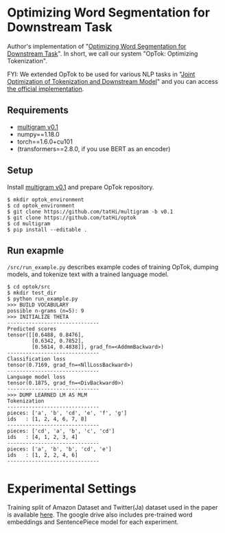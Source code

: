# Optimizing Word Segmentation for Downstream Task
Author's implementation of "[Optimizing Word Segmentation for Downstream Task](https://www.aclweb.org/anthology/2020.findings-emnlp.120.pdf)".
In short, we call our system "OpTok: Optimizing Tokenization".

FYI: We extended OpTok to be used for various NLP tasks in "[Joint Optimization of Tokenization and Downstream Model](https://arxiv.org/abs/2105.12410)" and you can access [the official implementation](https://github.com/tatHi/optok4at).

## Requirements
- [multigram v0.1](https://github.com/tatHi/multigram/tree/v0.1)
- numpy==1.18.0
- torch==1.6.0+cu101
- (transformers==2.8.0, if you use BERT as an encoder)

## Setup
Install [multigram v0.1](https://github.com/tatHi/multigram/tree/v0.1) and prepare OpTok repository.

```
$ mkdir optok_environment
$ cd optok_environment
$ git clone https://github.com/tatHi/multigram -b v0.1
$ git clone https://github.com/tatHi/optok
$ cd multigram
$ pip install --editable .
```

## Run exapmle
`/src/run_example.py` describes example codes of training OpTok, dumping models, and tokenize text with a trained language model.

```
$ cd optok/src
$ mkdir test_dir
$ python run_example.py
>>> BUILD VOCABULARY
possible n-grams (n=5): 9
>>> INITIALIZE THETA
------------------------------
Predicted scores
tensor([[0.6488, 0.8476],
        [0.6342, 0.7852],
        [0.5614, 0.4838]], grad_fn=<AddmmBackward>)
------------------------------
Classification loss
tensor(0.7169, grad_fn=<NllLossBackward>)
------------------------------
Language model loss
tensor(0.1875, grad_fn=<DivBackward0>)
------------------------------
>>> DUMP LEARNED LM AS MLM
Tokenization
------------------------------
pieces: ['a', 'b', 'cd', 'e', 'f', 'g']
ids   : [1, 2, 4, 6, 7, 8]
------------------------------
pieces: ['cd', 'a', 'b', 'c', 'cd']
ids   : [4, 1, 2, 3, 4]
------------------------------
pieces: ['a', 'b', 'b', 'cd', 'e']
ids   : [1, 2, 2, 4, 6]
------------------------------
```

# Experimental Settings
Training split of Amazon Dataset and Twitter(Ja) dataset used in the paper is available [here](https://drive.google.com/drive/folders/1MQRrKPFE53i8qP5m8gyypCl4cwV5Vkv8?usp=sharing).
The google drive also includes pre-trained word embeddings and SentencePiece model for each experiment.
